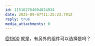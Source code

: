 ```yaml
---
id: 115162764004024934
date: 2025-09-07T11:25:23.791Z
reply: true
media_attachments: 0
---
```


[@1900](https://social.1900.live/@1900) 就是，有另外的组件可以选择是吗？

